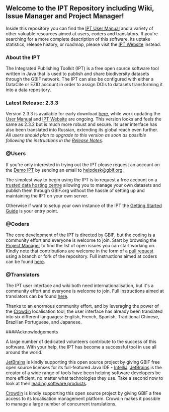 ## Welcome to the IPT Repository including Wiki, Issue Manager and Project Manager! 

Inside this repository you can find the [IPT User Manual](IPT2ManualNotes.wiki) and a variety of other valuable resources aimed at users, coders and translators. If you're searching for a more complete description of this software, its uptake statistics, release history, or roadmap, please visit the [IPT Website](http://www.gbif.org/ipt) instead.

### About the IPT

The Integrated Publishing Toolkit (IPT) is a free open source software tool written in Java that is used to publish and share biodiversity datasets through the GBIF network. The IPT can also be configured with either a DataCite or EZID account in order to assign DOIs to datasets transforming it into a data repository. 

### Latest Release: 2.3.3

Version 2.3.3 is available for early download [here](http://repository.gbif.org/content/groups/gbif/org/gbif/ipt/2.3.3/ipt-2.3.3.war), while work updating the [User Manual](https://github.com/gbif/ipt/wiki/IPT2ManualNotes.wiki) and [IPT Website](http://www.gbif.org) are ongoing. This version looks and feels the same as 2.3.2 but is much more robust and secure. Its user interface has also been translated into Russian, extending its global reach even further. _All users should plan to upgrade to this version as soon as possible following the instructions in the [Release Notes](https://github.com/gbif/ipt/wiki/IPTReleaseNotes233.wiki)._

### @Users

If you're only interested in trying out the IPT please request an account on the [Demo IPT](http://ipt.gbif.org) by sending an email to helpdesk@gbif.org. 

The simplest way to begin using the IPT is to request a free account on a [trusted data hosting centre](https://github.com/gbif/ipt/wiki/dataHostingCentres) allowing you to manage your own datasets and publish them through GBIF.org without the hassle of setting up and maintaining the IPT on your own server.

Otherwise if want to setup your own instance of the IPT the [Getting Started Guide](https://github.com/gbif/ipt/wiki/IPT2ManualNotes.wiki#getting-started-guide) is your entry point. 

### @Coders 

The core development of the IPT is directed by GBIF, but the coding is a community effort and everyone is welcome to join. Start by browsing the [Project Manager](https://github.com/gbif/ipt/projects) to find the list of open issues you can start working on. Kindly note that contributions are welcome in the form of a [pull request](https://help.github.com/articles/creating-a-pull-request/) using a branch or fork of the repository. Full instructions aimed at coders can be found [here](HowToContribute.wiki).

### @Translators

The IPT user interface and wiki both need internationalisation, but it's a community effort and everyone is welcome to join. Full instructions aimed at translators can be found [here](HowToTranslate.wiki).

Thanks to an enormous community effort, and by leveraging the power of the [Crowdin](https://crowdin.com/project/gbif-ipt) localisation tool, the user interface has already been translated into six different languages: English, French, Spanish, Traditional Chinese, Brazilian Portuguese, and Japanese. 

####Acknowledgements

A large number of dedicated volunteers contribute to the success of this software. With your help, the IPT has become a successful tool in use all around the world.  

[JetBrains](http://www.jetbrains.com/) is kindly supporting this open source project by giving GBIF free open source licenses for its full-featured Java IDE - [IntelliJ](http://www.jetbrains.com/idea/). [JetBrains](http://www.jetbrains.com/) is the creator of a wide range of tools have been helping software developers be more efficient, no matter what technologies they use. Take a second now to look at their [leading software products](http://www.jetbrains.com/).

[Crowdin](https://crowdin.com/) is kindly supporting this open source project by giving GBIF a free access to its localisation management platform. Crowdin makes it possible to manage a large number of concurrent translations.

